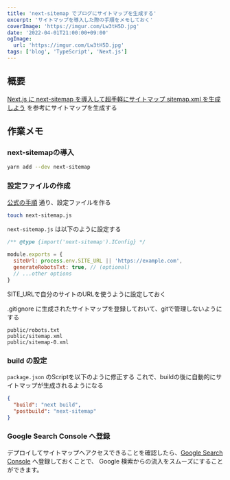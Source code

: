 ```yaml
---
title: 'next-sitemap でブログにサイトマップを生成する'
excerpt: 'サイトマップを導入した際の手順をメモしておく'
coverImage: 'https://imgur.com/Lw3tH5D.jpg'
date: '2022-04-01T21:00:00+09:00'
ogImage:
  url: 'https://imgur.com/Lw3tH5D.jpg'
tags: ['blog', 'TypeScript', 'Next.js']
---
```


## 概要
[Next.js に next-sitemap を導入して超手軽にサイトマップ sitemap.xml を生成しよう](https://fwywd.com/tech/next-sitemap) を参考にサイトマップを生成する

## 作業メモ
### next-sitemapの導入

```bash
yarn add --dev next-sitemap
```

### 設定ファイルの作成
[公式の手順](https://github.com/iamvishnusankar/next-sitemap) 通り、設定ファイルを作る

```bash
touch next-sitemap.js
```

`next-sitemap.js`  は以下のように設定する
```js
/** @type {import('next-sitemap').IConfig} */

module.exports = {
  siteUrl: process.env.SITE_URL || 'https://example.com',
  generateRobotsTxt: true, // (optional)
  // ...other options
}
```

SITE_URLで自分のサイトのURLを使うように設定しておく

.gitignore に生成されたサイトマップを登録しておいて、gitで管理しないようにする
```
public/robots.txt  
public/sitemap.xml  
public/sitemap-0.xml
```

### build の設定

`package.json` のScriptを以下のように修正する
これで、buildの後に自動的にサイトマップが生成されるようになる
```json
{
  "build": "next build",
  "postbuild": "next-sitemap"
}
```


### Google Search Console へ登録

デプロイしてサイトマップへアクセスできることを確認したら、[Google Search Console](https://search.google.com/search-console) へ登録しておくことで、 Google 検索からの流入をスムーズにすることができます。